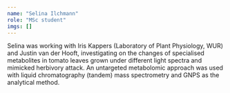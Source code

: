 ```yaml
---
name: "Selina Ilchmann"
role: "MSc student"
imgs: []
---
```

Selina was working with Iris Kappers (Laboratory of Plant Physiology, WUR) and Justin van der Hooft, investigating on the changes of specialised metabolites in tomato leaves grown under different light spectra and mimicked herbivory attack. An untargeted metabolomic approach was used with liquid chromatography (tandem) mass spectrometry and GNPS as the analytical method.<br/><br/>
